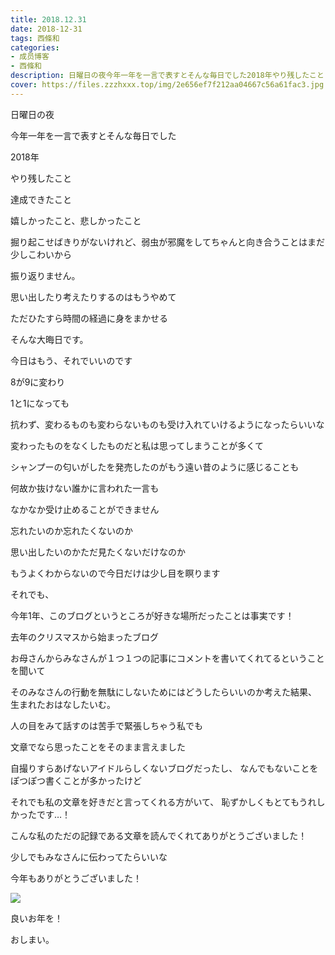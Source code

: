 ```yaml
---
title: 2018.12.31
date: 2018-12-31
tags: 西條和
categories: 
- 成员博客
- 西條和
description: 日曜日の夜今年一年を一言で表すとそんな毎日でした2018年やり残したこと...
cover: https://files.zzzhxxx.top/img/2e656ef7f212aa04667c56a61fac3.jpg 
---
```














日曜日の夜




















今年一年を一言で表すとそんな毎日でした


















2018年








やり残したこと











達成できたこと











嬉しかったこと、悲しかったこと













掘り起こせばきりがないけれど、弱虫が邪魔をしてちゃんと向き合うことはまだ少しこわいから











振り返りません。



















思い出したり考えたりするのはもうやめて











ただひたすら時間の経過に身をまかせる












そんな大晦日です。













今日はもう、それでいいのです











8が9に変わり








1と1になっても











抗わず、変わるものも変わらないものも受け入れていけるようになったらいいな












変わったものをなくしたものだと私は思ってしまうことが多くて















シャンプーの匂いがしたを発売したのがもう遠い昔のように感じることも











何故か抜けない誰かに言われた一言も











なかなか受け止めることができません













忘れたいのか忘れたくないのか







思い出したいのかただ見たくないだけなのか

















もうよくわからないので今日だけは少し目を瞑ります
















それでも、






今年1年、このブログというところが好きな場所だったことは事実です！












去年のクリスマスから始まったブログ













お母さんからみなさんが１つ１つの記事にコメントを書いてくれてるということを聞いて









そのみなさんの行動を無駄にしないためにはどうしたらいいのか考えた結果、
生まれたおはなしたいむ。














人の目をみて話すのは苦手で緊張しちゃう私でも

文章でなら思ったことをそのまま言えました











自撮りすらあげないアイドルらしくないブログだったし、
なんでもないことをぽつぽつ書くことが多かったけど











それでも私の文章を好きだと言ってくれる方がいて、
恥ずかしくもとてもうれしかったです…！















こんな私のただの記録である文章を読んでくれてありがとうございました！











少しでもみなさんに伝わってたらいいな














今年もありがとうございました！



![](https://files.zzzhxxx.top/img/2e656ef7f212aa04667c56a61fac3.jpg)









良いお年を！












おしまい。



